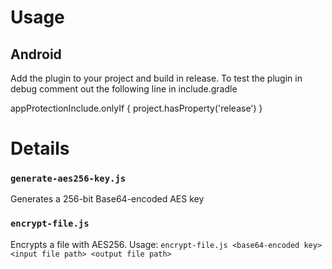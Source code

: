 # Usage

## Android
Add the plugin to your project and build in release.
To test the plugin in debug comment out the following line in include.gradle

appProtectionInclude.onlyIf { project.hasProperty('release') }



# Details

### `generate-aes256-key.js`
Generates a 256-bit Base64-encoded AES key 

### `encrypt-file.js`
Encrypts a file with AES256.
Usage: `encrypt-file.js <base64-encoded key> <input file path> <output file path>`